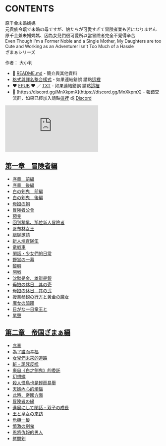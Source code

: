 # CONTENTS

原千金未婚媽媽  
元貴族令嬢で未婚の母ですが、娘たちが可愛すぎて冒険者業も苦になりません  
原千金兼未婚媽媽、因為女兒們很可愛所以當冒險者完全不覺得辛苦  
Even Though I'm a Former Noble and a Single Mother, My Daughters are too Cute and Working as an Adventurer Isn't Too Much of a Hassle  
ざまぁシリーズ  

作者： 大小判  



- :closed_book: [README.md](README.md) - 簡介與其他資料
- [格式與譯名整合樣式](https://github.com/bluelovers/node-novel/blob/master/lib/locales/%E5%8E%9F%E5%8D%83%E9%87%91%E6%9C%AA%E5%A9%9A%E5%AA%BD%E5%AA%BD.ts) - 如果連結錯誤 請點[這裡](https://github.com/bluelovers/node-novel/blob/master/lib/locales/)
-  :heart: [EPUB](https://gitlab.com/demonovel/epub-txt/blob/master/girl/%E5%8E%9F%E5%8D%83%E9%87%91%E6%9C%AA%E5%A9%9A%E5%AA%BD%E5%AA%BD.epub) :heart:  ／ [TXT](https://gitlab.com/demonovel/epub-txt/blob/master/girl/out/%E5%8E%9F%E5%8D%83%E9%87%91%E6%9C%AA%E5%A9%9A%E5%AA%BD%E5%AA%BD.out.txt) - 如果連結錯誤 請點[這裡](https://gitlab.com/demonovel/epub-txt/blob/master/girl/)
- :mega: [https://discord.gg/MnXkpmX](https://discord.gg/MnXkpmX) - 報錯交流群，如果已經加入請點[這裡](https://discordapp.com/channels/467794087769014273/467794088285175809) 或 [Discord](https://discordapp.com/channels/@me)


![導航目錄](https://chart.apis.google.com/chart?cht=qr&chs=150x150&chl=https://gitlab.com/novel-group/txt-source/blob/master/girl/原千金未婚媽媽/導航目錄.md "導航目錄")




## [第一章　冒険者編](00000_%E7%AC%AC%E4%B8%80%E7%AB%A0%E3%80%80%E5%86%92%E9%99%BA%E8%80%85%E7%B7%A8)

- [序章　前編](00000_%E7%AC%AC%E4%B8%80%E7%AB%A0%E3%80%80%E5%86%92%E9%99%BA%E8%80%85%E7%B7%A8/00010_%E5%BA%8F%E7%AB%A0%E3%80%80%E5%89%8D%E7%B7%A8.txt)
- [序章　後編](00000_%E7%AC%AC%E4%B8%80%E7%AB%A0%E3%80%80%E5%86%92%E9%99%BA%E8%80%85%E7%B7%A8/00020_%E5%BA%8F%E7%AB%A0%E3%80%80%E5%BE%8C%E7%B7%A8.txt)
- [白の剣鬼　前編](00000_%E7%AC%AC%E4%B8%80%E7%AB%A0%E3%80%80%E5%86%92%E9%99%BA%E8%80%85%E7%B7%A8/00030_%E7%99%BD%E3%81%AE%E5%89%A3%E9%AC%BC%E3%80%80%E5%89%8D%E7%B7%A8.txt)
- [白の剣鬼　後編](00000_%E7%AC%AC%E4%B8%80%E7%AB%A0%E3%80%80%E5%86%92%E9%99%BA%E8%80%85%E7%B7%A8/00040_%E7%99%BD%E3%81%AE%E5%89%A3%E9%AC%BC%E3%80%80%E5%BE%8C%E7%B7%A8.txt)
- [母娘の朝](00000_%E7%AC%AC%E4%B8%80%E7%AB%A0%E3%80%80%E5%86%92%E9%99%BA%E8%80%85%E7%B7%A8/00050_%E6%AF%8D%E5%A8%98%E3%81%AE%E6%9C%9D.txt)
- [冒険者公會](00000_%E7%AC%AC%E4%B8%80%E7%AB%A0%E3%80%80%E5%86%92%E9%99%BA%E8%80%85%E7%B7%A8/00060_%E5%86%92%E9%99%BA%E8%80%85%E5%85%AC%E6%9C%83.txt)
- [預兆](00000_%E7%AC%AC%E4%B8%80%E7%AB%A0%E3%80%80%E5%86%92%E9%99%BA%E8%80%85%E7%B7%A8/00070_%E9%A0%90%E5%85%86.txt)
- [回到稍早、那位新人冒險者](00000_%E7%AC%AC%E4%B8%80%E7%AB%A0%E3%80%80%E5%86%92%E9%99%BA%E8%80%85%E7%B7%A8/00080_%E5%9B%9E%E5%88%B0%E7%A8%8D%E6%97%A9%E3%80%81%E9%82%A3%E4%BD%8D%E6%96%B0%E4%BA%BA%E5%86%92%E9%9A%AA%E8%80%85.txt)
- [哥布林女王](00000_%E7%AC%AC%E4%B8%80%E7%AB%A0%E3%80%80%E5%86%92%E9%99%BA%E8%80%85%E7%B7%A8/00090_%E5%93%A5%E5%B8%83%E6%9E%97%E5%A5%B3%E7%8E%8B.txt)
- [組隊邀請](00000_%E7%AC%AC%E4%B8%80%E7%AB%A0%E3%80%80%E5%86%92%E9%99%BA%E8%80%85%E7%B7%A8/00100_%E7%B5%84%E9%9A%8A%E9%82%80%E8%AB%8B.txt)
- [新人培育隊伍](00000_%E7%AC%AC%E4%B8%80%E7%AB%A0%E3%80%80%E5%86%92%E9%99%BA%E8%80%85%E7%B7%A8/00110_%E6%96%B0%E4%BA%BA%E5%9F%B9%E8%82%B2%E9%9A%8A%E4%BC%8D.txt)
- [竜戦車](00000_%E7%AC%AC%E4%B8%80%E7%AB%A0%E3%80%80%E5%86%92%E9%99%BA%E8%80%85%E7%B7%A8/00120_%E7%AB%9C%E6%88%A6%E8%BB%8A.txt)
- [閑話・少女們的日常](00000_%E7%AC%AC%E4%B8%80%E7%AB%A0%E3%80%80%E5%86%92%E9%99%BA%E8%80%85%E7%B7%A8/00130_%E9%96%91%E8%A9%B1%E3%83%BB%E5%B0%91%E5%A5%B3%E5%80%91%E7%9A%84%E6%97%A5%E5%B8%B8.txt)
- [野営の一幕](00000_%E7%AC%AC%E4%B8%80%E7%AB%A0%E3%80%80%E5%86%92%E9%99%BA%E8%80%85%E7%B7%A8/00140_%E9%87%8E%E5%96%B6%E3%81%AE%E4%B8%80%E5%B9%95.txt)
- [黎明](00000_%E7%AC%AC%E4%B8%80%E7%AB%A0%E3%80%80%E5%86%92%E9%99%BA%E8%80%85%E7%B7%A8/00150_%E9%BB%8E%E6%98%8E.txt)
- [開戦](00000_%E7%AC%AC%E4%B8%80%E7%AB%A0%E3%80%80%E5%86%92%E9%99%BA%E8%80%85%E7%B7%A8/00160_%E9%96%8B%E6%88%A6.txt)
- [沈默是金、雄辯是銀](00000_%E7%AC%AC%E4%B8%80%E7%AB%A0%E3%80%80%E5%86%92%E9%99%BA%E8%80%85%E7%B7%A8/00170_%E6%B2%88%E9%BB%98%E6%98%AF%E9%87%91%E3%80%81%E9%9B%84%E8%BE%AF%E6%98%AF%E9%8A%80.txt)
- [母娘の休日　其の壱](00000_%E7%AC%AC%E4%B8%80%E7%AB%A0%E3%80%80%E5%86%92%E9%99%BA%E8%80%85%E7%B7%A8/00180_%E6%AF%8D%E5%A8%98%E3%81%AE%E4%BC%91%E6%97%A5%E3%80%80%E5%85%B6%E3%81%AE%E5%A3%B1.txt)
- [母娘の休日　其の弐](00000_%E7%AC%AC%E4%B8%80%E7%AB%A0%E3%80%80%E5%86%92%E9%99%BA%E8%80%85%E7%B7%A8/00190_%E6%AF%8D%E5%A8%98%E3%81%AE%E4%BC%91%E6%97%A5%E3%80%80%E5%85%B6%E3%81%AE%E5%BC%90.txt)
- [授業参観の行方と黄金の魔女](00000_%E7%AC%AC%E4%B8%80%E7%AB%A0%E3%80%80%E5%86%92%E9%99%BA%E8%80%85%E7%B7%A8/00200_%E6%8E%88%E6%A5%AD%E5%8F%82%E8%A6%B3%E3%81%AE%E8%A1%8C%E6%96%B9%E3%81%A8%E9%BB%84%E9%87%91%E3%81%AE%E9%AD%94%E5%A5%B3.txt)
- [魔女の暗躍](00000_%E7%AC%AC%E4%B8%80%E7%AB%A0%E3%80%80%E5%86%92%E9%99%BA%E8%80%85%E7%B7%A8/00210_%E9%AD%94%E5%A5%B3%E3%81%AE%E6%9A%97%E8%BA%8D.txt)
- [日がな一日竜王と](00000_%E7%AC%AC%E4%B8%80%E7%AB%A0%E3%80%80%E5%86%92%E9%99%BA%E8%80%85%E7%B7%A8/00220_%E6%97%A5%E3%81%8C%E3%81%AA%E4%B8%80%E6%97%A5%E7%AB%9C%E7%8E%8B%E3%81%A8.txt)
- [尾聲](00000_%E7%AC%AC%E4%B8%80%E7%AB%A0%E3%80%80%E5%86%92%E9%99%BA%E8%80%85%E7%B7%A8/00230_%E5%B0%BE%E8%81%B2.txt)


## [第二章　帝国ざまぁ編](00010_%E7%AC%AC%E4%BA%8C%E7%AB%A0%E3%80%80%E5%B8%9D%E5%9B%BD%E3%81%96%E3%81%BE%E3%81%81%E7%B7%A8)

- [序章](00010_%E7%AC%AC%E4%BA%8C%E7%AB%A0%E3%80%80%E5%B8%9D%E5%9B%BD%E3%81%96%E3%81%BE%E3%81%81%E7%B7%A8/00010_%E5%BA%8F%E7%AB%A0.txt)
- [為了誰而幸福](00010_%E7%AC%AC%E4%BA%8C%E7%AB%A0%E3%80%80%E5%B8%9D%E5%9B%BD%E3%81%96%E3%81%BE%E3%81%81%E7%B7%A8/00020_%E7%82%BA%E4%BA%86%E8%AA%B0%E8%80%8C%E5%B9%B8%E7%A6%8F.txt)
- [女兒們未來的道路](00010_%E7%AC%AC%E4%BA%8C%E7%AB%A0%E3%80%80%E5%B8%9D%E5%9B%BD%E3%81%96%E3%81%BE%E3%81%81%E7%B7%A8/00030_%E5%A5%B3%E5%85%92%E5%80%91%E6%9C%AA%E4%BE%86%E7%9A%84%E9%81%93%E8%B7%AF.txt)
- [斬・詛咒反噬](00010_%E7%AC%AC%E4%BA%8C%E7%AB%A0%E3%80%80%E5%B8%9D%E5%9B%BD%E3%81%96%E3%81%BE%E3%81%81%E7%B7%A8/00040_%E6%96%AC%E3%83%BB%E8%A9%9B%E5%92%92%E5%8F%8D%E5%99%AC.txt)
- [來自《白之劍鬼》的委託](00010_%E7%AC%AC%E4%BA%8C%E7%AB%A0%E3%80%80%E5%B8%9D%E5%9B%BD%E3%81%96%E3%81%BE%E3%81%81%E7%B7%A8/00050_%E4%BE%86%E8%87%AA%E3%80%8A%E7%99%BD%E4%B9%8B%E5%8A%8D%E9%AC%BC%E3%80%8B%E7%9A%84%E5%A7%94%E8%A8%97.txt)
- [幻想蝶](00010_%E7%AC%AC%E4%BA%8C%E7%AB%A0%E3%80%80%E5%B8%9D%E5%9B%BD%E3%81%96%E3%81%BE%E3%81%81%E7%B7%A8/00060_%E5%B9%BB%E6%83%B3%E8%9D%B6.txt)
- [殺人怪鳥也是輕而易舉](00010_%E7%AC%AC%E4%BA%8C%E7%AB%A0%E3%80%80%E5%B8%9D%E5%9B%BD%E3%81%96%E3%81%BE%E3%81%81%E7%B7%A8/00070_%E6%AE%BA%E4%BA%BA%E6%80%AA%E9%B3%A5%E4%B9%9F%E6%98%AF%E8%BC%95%E8%80%8C%E6%98%93%E8%88%89.txt)
- [天媽內心的煩惱](00010_%E7%AC%AC%E4%BA%8C%E7%AB%A0%E3%80%80%E5%B8%9D%E5%9B%BD%E3%81%96%E3%81%BE%E3%81%81%E7%B7%A8/00080_%E5%A4%A9%E5%AA%BD%E5%85%A7%E5%BF%83%E7%9A%84%E7%85%A9%E6%83%B1.txt)
- [此時、帝國方面](00010_%E7%AC%AC%E4%BA%8C%E7%AB%A0%E3%80%80%E5%B8%9D%E5%9B%BD%E3%81%96%E3%81%BE%E3%81%81%E7%B7%A8/00090_%E6%AD%A4%E6%99%82%E3%80%81%E5%B8%9D%E5%9C%8B%E6%96%B9%E9%9D%A2.txt)
- [冒険者の縁](00010_%E7%AC%AC%E4%BA%8C%E7%AB%A0%E3%80%80%E5%B8%9D%E5%9B%BD%E3%81%96%E3%81%BE%E3%81%81%E7%B7%A8/00100_%E5%86%92%E9%99%BA%E8%80%85%E3%81%AE%E7%B8%81.txt)
- [進展にして閑話・双子の成長](00010_%E7%AC%AC%E4%BA%8C%E7%AB%A0%E3%80%80%E5%B8%9D%E5%9B%BD%E3%81%96%E3%81%BE%E3%81%81%E7%B7%A8/00110_%E9%80%B2%E5%B1%95%E3%81%AB%E3%81%97%E3%81%A6%E9%96%91%E8%A9%B1%E3%83%BB%E5%8F%8C%E5%AD%90%E3%81%AE%E6%88%90%E9%95%B7.txt)
- [王と皇女の来訪](00010_%E7%AC%AC%E4%BA%8C%E7%AB%A0%E3%80%80%E5%B8%9D%E5%9B%BD%E3%81%96%E3%81%BE%E3%81%81%E7%B7%A8/00120_%E7%8E%8B%E3%81%A8%E7%9A%87%E5%A5%B3%E3%81%AE%E6%9D%A5%E8%A8%AA.txt)
- [危機一髪](00010_%E7%AC%AC%E4%BA%8C%E7%AB%A0%E3%80%80%E5%B8%9D%E5%9B%BD%E3%81%96%E3%81%BE%E3%81%81%E7%B7%A8/00130_%E5%8D%B1%E6%A9%9F%E4%B8%80%E9%AB%AA.txt)
- [憤激の剣鬼](00010_%E7%AC%AC%E4%BA%8C%E7%AB%A0%E3%80%80%E5%B8%9D%E5%9B%BD%E3%81%96%E3%81%BE%E3%81%81%E7%B7%A8/00140_%E6%86%A4%E6%BF%80%E3%81%AE%E5%89%A3%E9%AC%BC.txt)
- [恩將仇報的男人](00010_%E7%AC%AC%E4%BA%8C%E7%AB%A0%E3%80%80%E5%B8%9D%E5%9B%BD%E3%81%96%E3%81%BE%E3%81%81%E7%B7%A8/00150_%E6%81%A9%E5%B0%87%E4%BB%87%E5%A0%B1%E7%9A%84%E7%94%B7%E4%BA%BA.txt)
- [拷問剣](00010_%E7%AC%AC%E4%BA%8C%E7%AB%A0%E3%80%80%E5%B8%9D%E5%9B%BD%E3%81%96%E3%81%BE%E3%81%81%E7%B7%A8/00160_%E6%8B%B7%E5%95%8F%E5%89%A3.txt)

